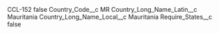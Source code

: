 <?xml version="1.0" encoding="UTF-8"?>
<CustomMetadata xmlns="http://soap.sforce.com/2006/04/metadata" xmlns:xsi="http://www.w3.org/2001/XMLSchema-instance" xmlns:xsd="http://www.w3.org/2001/XMLSchema">
    <label>CCL-152</label>
    <protected>false</protected>
    <values>
        <field>Country_Code__c</field>
        <value xsi:type="xsd:string">MR</value>
    </values>
    <values>
        <field>Country_Long_Name_Latin__c</field>
        <value xsi:type="xsd:string">Mauritania</value>
    </values>
    <values>
        <field>Country_Long_Name_Local__c</field>
        <value xsi:type="xsd:string">Mauritania</value>
    </values>
    <values>
        <field>Require_States__c</field>
        <value xsi:type="xsd:boolean">false</value>
    </values>
</CustomMetadata>

